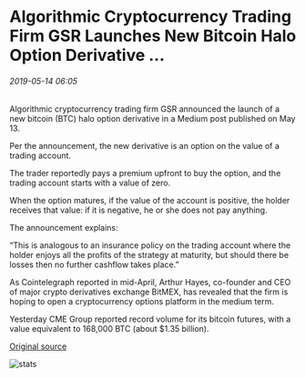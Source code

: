# Algorithmic Cryptocurrency Trading Firm GSR Launches New Bitcoin Halo Option Derivative ...

###### 2019-05-14 06:05

Algorithmic cryptocurrency trading firm GSR announced the launch of a new bitcoin (BTC) halo option derivative in a Medium post published on May 13.

Per the announcement, the new derivative is an option on the value of a trading account.

The trader reportedly pays a premium upfront to buy the option, and the trading account starts with a value of zero.

When the option matures, if the value of the account is positive, the holder receives that value: if it is negative, he or she does not pay anything.

The announcement explains:

“This is analogous to an insurance policy on the trading account where the holder enjoys all the profits of the strategy at maturity, but should there be losses then no further cashflow takes place.”

As Cointelegraph reported in mid-April, Arthur Hayes, co-founder and CEO of major crypto derivatives exchange BitMEX, has revealed that the firm is hoping to open a cryptocurrency options platform in the medium term.

Yesterday CME Group reported record volume for its bitcoin futures, with a value equivalent to 168,000 BTC (about $1.35 billion).

[Original source](https://cointelegraph.com/news/algorithmic-cryptocurrency-trading-firm-gsr-launches-new-bitcoin-halo-option-derivative)

![stats](https://c.statcounter.com/11760860/0/a89fa40b/1/ "stats")